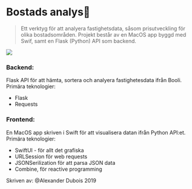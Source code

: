 # Bostads analys🏡

> Ett verktyg för att analyera fastighetsdata, såsom prisutveckling för olika bostadsområden. Projekt består av en MacOS app byggd med Swif, samt en Flask (Python) API som backend.

![](real_estate.gif)

### Backend:
Flask API för att hämta, sortera och analyera fastighetesdata ifrån Booli.
Primära teknologier:
- Flask
- Requests

### Frontend:
En MacOS app skriven i Swift för att visualisera datan ifrån Python API:et.
Primära teknologier:
- SwiftUI - för allt det grafiska
- URLSession för web requests
- JSONSerilization för att parsa JSON data
- Combine, för reactive programming

Skriven av: @Alexander Dubois 2019
